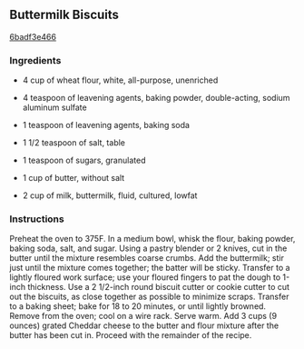 ## Buttermilk Biscuits

[6badf3e466](http://www.epicurious.com/recipes/food/views/buttermilk-biscuits-393327)

### Ingredients

 - 4 cup of wheat flour, white, all-purpose, unenriched

 - 4 teaspoon of leavening agents, baking powder, double-acting, sodium aluminum sulfate

 - 1 teaspoon of leavening agents, baking soda

 - 1 1/2 teaspoon of salt, table

 - 1 teaspoon of sugars, granulated

 - 1 cup of butter, without salt

 - 2 cup of milk, buttermilk, fluid, cultured, lowfat

### Instructions

Preheat the oven to 375F. In a medium bowl, whisk the flour, baking powder, baking soda, salt, and sugar. Using a pastry blender or 2 knives, cut in the butter until the mixture resembles coarse crumbs. Add the buttermilk; stir just until the mixture comes together; the batter will be sticky. Transfer to a lightly floured work surface; use your floured fingers to pat the dough to 1-inch thickness. Use a 2 1/2-inch round biscuit cutter or cookie cutter to cut out the biscuits, as close together as possible to minimize scraps. Transfer to a baking sheet; bake for 18 to 20 minutes, or until lightly browned. Remove from the oven; cool on a wire rack. Serve warm. Add 3 cups (9 ounces) grated Cheddar cheese to the butter and flour mixture after the butter has been cut in. Proceed with the remainder of the recipe.